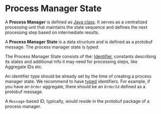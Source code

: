 # Process Manager State

A **Process Manager** is defined as [Java class](../java/process-manager.md). It serves as a centralized processing unit that maintains the state sequence and defines the next processing step based on intermediate results.

A **Process Manager State** is a data structure and is defined as a protobuf message.
The process manager state is *typed*.

The Process Manager State consists of the: [Identifier](./identifiers.md), constants describing its states and additional info it may need for processing steps, like Aggregate IDs etc.

An identifier type should be already set by the time of creating a process manager state. We recommend to have [typed](../motivation/strongly-typed.md) identifiers. For example, if you have an `Order` aggregate, there should be an `OrderId` defined as a protobuf message.

A `Message`-based ID, typically, would reside in the protobuf package of a process manager.